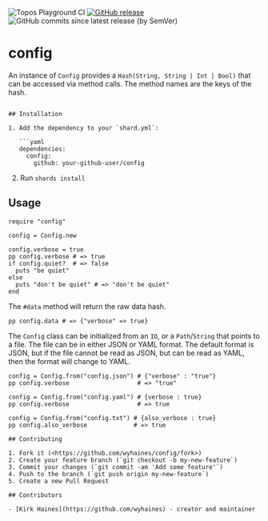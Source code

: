 ![Topos Playground CI](https://img.shields.io/github/actions/workflow/status/wyhaines/config.cr/ci.yml?branch=main&style=for-the-badge&logo=GitHub)
[![GitHub release](https://img.shields.io/github/release/wyhaines/config.cr.svg?style=for-the-badge)](https://github.com/wyhaines/config.cr/releases)
![GitHub commits since latest release (by SemVer)](https://img.shields.io/github/commits-since/wyhaines/config.cr/latest?style=for-the-badge)

# config

An instance of `Config` provides a `Hash(String, String | Int | Bool)` that can be accessed
via method calls. The method names are the keys of the hash.


```

## Installation

1. Add the dependency to your `shard.yml`:

   ```yaml
   dependencies:
     config:
       github: your-github-user/config
   ```

2. Run `shards install`

## Usage

```crystal
require "config"
```


```crystal
config = Config.new

config.verbose = true
pp config.verbose # => true
if config.quiet?  # => false
  puts "be quiet"
else
  puts "don't be quiet" # => "don't be quiet"
end
```

The `#data` method will return the raw data hash.

```crystal
pp config.data # => {"verbose" => true}
```

The `Config` class can be initialized from an `IO`, or a `Path`/`String` that points to a
file. The file can be in either JSON or YAML format. The default format is JSON, but if
the file cannot be read as JSON, but can be read as YAML, then the format will change to YAML.

```crystal
config = Config.from("config.json") # {"verbose" : "true"}
pp config.verbose                   # => "true"

config = Config.from("config.yaml") # {verbose : true}
pp config.verbose                   # => true

config = Config.from("config.txt") # {also_verbose : true}
pp config.also_verbose             # => true

## Contributing

1. Fork it (<https://github.com/wyhaines/config/fork>)
2. Create your feature branch (`git checkout -b my-new-feature`)
3. Commit your changes (`git commit -am 'Add some feature'`)
4. Push to the branch (`git push origin my-new-feature`)
5. Create a new Pull Request

## Contributors

- [Kirk Haines](https://github.com/wyhaines) - creator and maintainer
